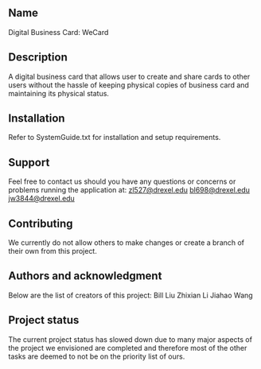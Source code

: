 ## Name

Digital Business Card: WeCard

## Description

A digital business card that allows user to create and share cards to other users without the hassle of keeping physical copies of business card and maintaining its physical status.

## Installation

Refer to SystemGuide.txt for installation and setup requirements.

## Support

Feel free to contact us should you have any questions or concerns or problems running the application at:
    zl527@drexel.edu
    bl698@drexel.edu
    jw3844@drexel.edu

## Contributing

We currently do not allow others to make changes or create a branch of their own from this project. 

## Authors and acknowledgment

Below are the list of creators of this project: 
    Bill Liu 
    Zhixian Li
    Jiahao Wang

## Project status

The current project status has slowed down due to many major aspects of the project we envisioned are completed and therefore most of the other tasks are deemed to not be on the priority list of ours.

